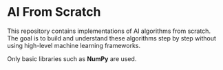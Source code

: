 # AI From Scratch

This repository contains implementations of AI algorithms from scratch.  
The goal is to build and understand these algorithms step by step without using high-level machine learning frameworks.  

Only basic libraries such as **NumPy** are used.